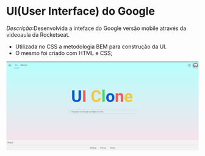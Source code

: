 # UI(User Interface) do Google

_Descrição_:Desenvolvida a inteface do Google versão mobile através da videoaula da Rocketseat.

- Utilizada no CSS a metodologia BEM para construção da UI.
- O mesmo foi criado com HTML e CSS;

![foto do projeto](./assets/imagem-projeto.jpg)